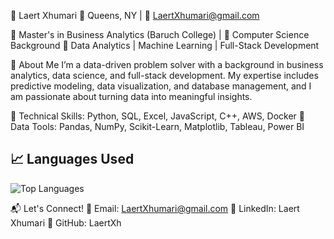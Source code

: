 📌 Laert Xhumari
📍 Queens, NY | 📧 LaertXhumari@gmail.com


🔹 Master's in Business Analytics (Baruch College) | 🔹 Computer Science Background
🔹 Data Analytics | Machine Learning | Full-Stack Development

🚀 About Me
I’m a data-driven problem solver with a background in business analytics, data science, and full-stack development. My expertise includes predictive modeling, data visualization, and database management, and I am passionate about turning data into meaningful insights.

🔹 Technical Skills: Python, SQL, Excel, JavaScript, C++, AWS, Docker
🔹 Data Tools: Pandas, NumPy, Scikit-Learn, Matplotlib, Tableau, Power BI


## 📈 Languages Used 
![Top Languages](https://github-readme-stats.vercel.app/api/top-langs/?username=LaertXh&layout=compact&theme=dark)


📬 Let's Connect!
🔹 Email: LaertXhumari@gmail.com
🔹 LinkedIn: Laert Xhumari
🔹 GitHub: LaertXh
